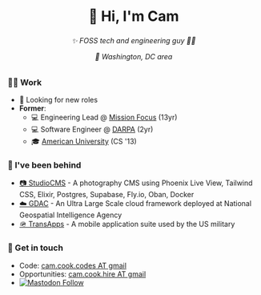 <h1 align="center">👋 Hi, I'm Cam</h1>

### 

<h6 align="center">
✨ FOSS tech and engineering guy 🏳️‍🌈

📍 Washington, DC area
</h6>

### 

### 👨‍💼 Work 

* 👀 Looking for new roles
* **Former**:
  * 💻 Engineering Lead @ <a href="https://missionfocus.com/" target="_blank" rel="noopener noreferrer">Mission Focus</a> (13yr)
  * 💻 Software Engineer @ <a href="https://darpa.mil/" target="_blank" rel="noopener noreferrer">DARPA</a> (2yr)
  * 🎓 <a href="https://american.edu/" target="_blank" rel="noopener noreferrer">American University</a> (CS '13)

### 

### 📐 I've been behind
* <a href="https://studiocms.io/" target="_blank" rel="noopener noreferrer">📷 StudioCMS</a> - A photography CMS using Phoenix Live View, Tailwind CSS, Elixir, Postgres, Supabase, Fly.io, Oban, Docker
* <a href="https://www.meritalk.com/articles/nga-seeks-contractor-to-support-geoint-data-analytics-cloud/" target="_blank" rel="noopener noreferrer">☁️ GDAC</a> - An Ultra Large Scale cloud framework deployed at National Geospatial Intelligence Agency
* <a href="https://en.wikipedia.org/wiki/TransApps" target="_blank" rel="noopener noreferrer">🪖 TransApps</a> - A mobile application suite used by the US military

### 

### 💬 Get in touch 
* Code: <a href="mailto:cam.cook.codes@gmail.com" target="_blank" rel="noopener noreferrer">cam.cook.codes AT gmail</a>
* Opportunities: <a href="mailto:cam.cook.hire@gmail.com" target="_blank" rel="noopener noreferrer">cam.cook.hire AT gmail</a>
*   <a href="https://mastodon.social/@scrum_log" target="_blank" rel="noopener noreferrer">
    <img alt="Mastodon Follow" src="https://img.shields.io/badge/mastodon-%40scrum__log%40mastodon.social-purple?color=6364ff">
  </a>
